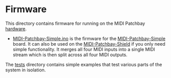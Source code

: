 # Firmware

This directory contains firmware for running on the MIDI Patchbay
[hardware](../hardware).

* [MIDI-Patchbay-Simple.ino](MIDI-Patchbay-Simple.ino) is the firmware
for the [MIDI-Patchbay-Simple](../hardware/MIDI-Patchbay-Simple) board.
It can also be used on the [MIDI-Patchbay-Shield](../hardware/MIDI-Patchbay-Shield)
if you only need simple functionality.  It merges all four MIDI inputs
into a single MIDI stream which is then split across all four MIDI
outputs.

The [tests](tests) directory contains simple examples that test
various parts of the system in isolation.
